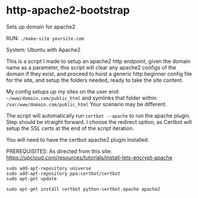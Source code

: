 # http-apache2-bootstrap

Sets up domain for apache2

RUN:   ```./make-site yoursite.com```


System:  Ubuntu with Apache2

This is a script I made to setup an apache2 http endpoint, given the domain name as a parameter,
this script will clear any apache2 configs of the domain if they exist, and proceed to hoist a generic
http beginner config file for the site, and setup the folders needed, ready to take the site content.

My config setups up my sites on the user end:   ```~/www/domain.com/public_html```
and symlinks that folder within ```/var/www/domain.com/public_html```
Your scenario may be different.

The script will automatically run ```certbot --apache``` to run the apache plugin.  Step should be straight forward.
I choose the redirect option, as Certbot will setup the SSL certs at the end of the script iteration.

You will need to have the certbot apache2 plugin installed.




PREREQUISITES: 
As directed from this site: https://upcloud.com/resources/tutorials/install-lets-encrypt-apache

```sudo apt-get install software-properties-common
sudo add-apt-repository universe
sudo add-apt-repository ppa:certbot/certbot
sudo apt-get update

sudo apt-get install certbot python-certbot-apache apache2
```



